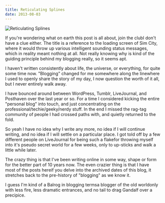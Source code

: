 ```yaml
---
title: Reticulating Splines
date: 2013-08-03
---
```


![Reticulating Splines](https://source.unsplash.com/-m88z7ily-w/1600x900)

If you're wondering what on earth this post is all about, join the clubI don't have a clue either. The title is a reference to the loading screen of Sim City, where it would throw up various intelligent sounding status messages, which in reality meant nothing at all. Not really knowing why is kind of the guiding principle behind my blogging really, so it seems apt.

I haven't written consistently about life, the universe, or everything, for quite some time now. "Blogging" changed for me somewhere along the linewhere I used to openly share the story of my day, I now question the worth of it all, but I never entirely walk away.

I have bounced around between WordPress, Tumblr, LiveJournal, and Posthaven over the last year or so. For a time I considered kicking the entire "personal blog" into touch, and just concentrating on the professional/techie/geeky/nerdy stuff. In the end I missed the rag-tag community of people I had crossed paths with, and quietly returned to the fold.

So yeah I have no idea why I write any more, no idea if I will continue writing, and no idea if I will settle on a particular place. I got told off by a few different people on LiveJournal for being such a flakefor throwing myself into it's pseudo secret world for a few weeks, only to up-sticks and walk a little while later.

The crazy thing is that I've been writing online in some way, shape or form for the better part of 10 years now. The even crazier thing is that I have most of the posts hereif you delve into the archived dates of this blog, it stretches back to the pre-history of "blogging" as we know it.

I guess I'm kind of a Balrog in blogging termsa blogger of the old worldonly with less fire, less dramatic entrances, and no tail to drag Gandalf over a precipice.